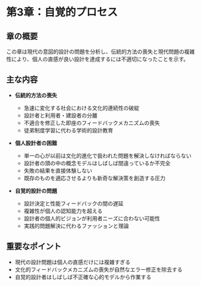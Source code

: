 # 第3章：自覚的プロセス

## 章の概要
この章は現代の意図的設計の問題を分析し、伝統的方法の喪失と現代問題の複雑性により、個人の直感が良い設計を達成するには不適切になったことを示す。

## 主な内容
- **伝統的方法の喪失**
  - 急速に変化する社会における文化的連続性の破綻
  - 設計者と利用者・建設者の分離
  - 不適合を修正した即座のフィードバックメカニズムの喪失
  - 徒弟制度学習に代わる学術的設計教育

- **個人設計者の困難**
  - 単一の心が以前は文化的進化で扱われた問題を解決しなければならない
  - 設計者の頭の中の概念モデルはしばしば間違っているか不完全
  - 失敗の結果を直接体験しない
  - 既存のものを適応させるよりも新奇な解決策を創造する圧力

- **自覚的設計の問題**
  - 設計決定と性能フィードバックの間の遅延
  - 複雑性が個人の認知能力を超える
  - 設計者の個人的ビジョンが利用者ニーズに合わない可能性
  - 実践的問題解決に代わるファッションと理論

## 重要なポイント
- 現代の設計問題は個人の直感だけには複雑すぎる
- 文化的フィードバックメカニズムの喪失が自然なエラー修正を除去する
- 自覚的設計者はしばしば不正確な心的モデルから作業する